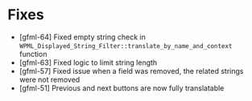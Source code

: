 # Fixes
* [gfml-64] Fixed empty string check in `WPML_Displayed_String_Filter::translate_by_name_and_context` function
* [gfml-63] Fixed logic to limit string length
* [gfml-57] Fixed issue when a field was removed, the related strings were not removed
* [gfml-51] Previous and next buttons are now fully translatable